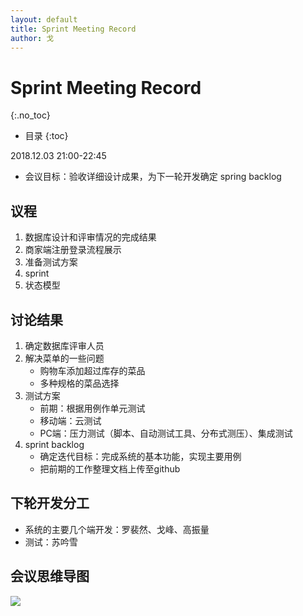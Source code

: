 ```yaml
---
layout: default
title: Sprint Meeting Record
author: 戈
---
```


# Sprint Meeting Record
{:.no_toc}

* 目录
{:toc}

2018.12.03 21:00-22:45

- 会议目标：验收详细设计成果，为下一轮开发确定 spring backlog

## 议程
1. 数据库设计和评审情况的完成结果
2. 商家端注册登录流程展示
3. 准备测试方案
4. sprint
5. 状态模型

## 讨论结果
1. 确定数据库评审人员
2. 解决菜单的一些问题
	- 购物车添加超过库存的菜品
	- 多种规格的菜品选择
3. 测试方案
	- 前期：根据用例作单元测试
	- 移动端：云测试
	- PC端：压力测试（脚本、自动测试工具、分布式测压）、集成测试
4. sprint backlog
	- 确定迭代目标：完成系统的基本功能，实现主要用例
	- 把前期的工作整理文档上传至github

## 下轮开发分工
- 系统的主要几个端开发：罗裴然、戈峰、高振量
- 测试：苏吟雪

## 会议思维导图


![][1]

[1]:https://raw.githubusercontent.com/PeakGe/Mind-Map/master/sprint%20meeting%20record.png
